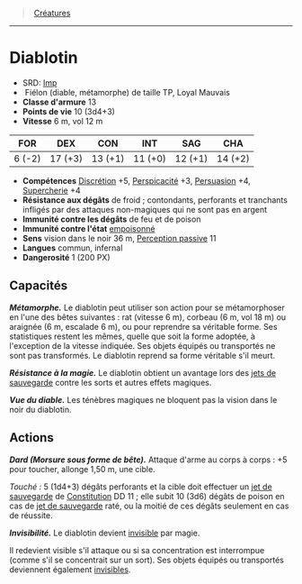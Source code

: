 ﻿---
!Monster
Family: MonsterHD
Type: Fiélon (diable, métamorphe)
Size: TP
Alignment: Loyal Mauvais
ArmorClass: 13
HitPoints: 10 (3d4+3)
Speed: 6 m, vol 12 m
Strength: ' 6 (-2)'
Dexterity: 17 (+3)
Constitution: 13 (+1)
Intelligence: 11 (+0)
Wisdom: 12 (+1)
Charisma: 14 (+2)
Skills: '[Discrétion](hd_abilities_dexterity_discretion.md) +5, [Perspicacité](hd_abilities_wisdom_perspicacite.md) +3, [Persuasion](hd_abilities_charisma_persuasion.md) +4, [Supercherie](hd_abilities_charisma_supercherie.md) +4'
DamageImmunities: de feu et de poison
ConditionImmunities: '[empoisonné](hd_conditions_empoisonne.md)'
DamageResistances: de froid ; contondants, perforants et tranchants infligés par des attaques non-magiques qui ne sont pas en argent
Senses: vision dans le noir 36 m, [Perception passive](hd_abilities_dexterity_perception_passive.md) 11
Languages: commun, infernal
Challenge: 1 (200 PX)
Id: monsters_hd.md#diablotin
ParentLink: monsters_hd.md#créatures
Name: Diablotin
ParentName: Créatures
NameLevel: 1
AltName: '[Imp](srd_monsters_imp.md)'
Attributes: {}
---
> [Créatures](hd_monsters.md)

---

# Diablotin

- SRD: [Imp](srd_monsters_imp.md)
-  Fiélon (diable, métamorphe) de taille TP, Loyal Mauvais
- **Classe d'armure** 13
- **Points de vie** 10 (3d4+3)
- **Vitesse** 6 m, vol 12 m

|FOR|DEX|CON|INT|SAG|CHA|
|---|---|---|---|---|---|
| 6 (-2)|17 (+3)|13 (+1)|11 (+0)|12 (+1)|14 (+2)|

- **Compétences** [Discrétion](hd_abilities_dexterity_discretion.md) +5, [Perspicacité](hd_abilities_wisdom_perspicacite.md) +3, [Persuasion](hd_abilities_charisma_persuasion.md) +4, [Supercherie](hd_abilities_charisma_supercherie.md) +4
- **Résistance aux dégâts** de froid ; contondants, perforants et tranchants infligés par des attaques non-magiques qui ne sont pas en argent
- **Immunité contre les dégâts** de feu et de poison
- **Immunité contre l'état** [empoisonné](hd_conditions_empoisonne.md)
- **Sens** vision dans le noir 36 m, [Perception passive](hd_abilities_dexterity_perception_passive.md) 11
- **Langues** commun, infernal
- **Dangerosité** 1 (200 PX)

## Capacités

**_Métamorphe._** Le diablotin peut utiliser son action pour se métamorphoser en l'une des bêtes suivantes : rat (vitesse 6 m), corbeau (6 m, vol 18 m) ou araignée (6 m, escalade 6 m), ou pour reprendre sa véritable forme. Ses statistiques restent les mêmes, quelle que soit la forme adoptée, à l'exception de la vitesse indiquée. Ses objets équipés ou transportés ne sont pas transformés. Le diablotin reprend sa forme véritable s'il meurt.

**_Résistance à la magie._** Le diablotin obtient un avantage lors des [jets de sauvegarde](hd_abilities_jets_de_sauvegarde.md) contre les sorts et autres effets magiques.

**_Vue du diable._** Les ténèbres magiques ne bloquent pas la vision dans le noir du diablotin.

## Actions

**_Dard (Morsure sous forme de bête)._** Attaque d'arme au corps à corps : +5 pour toucher, allonge 1,50 m, une cible.

_Touché :_ 5 (1d4+3) dégâts perforants et la cible doit effectuer un [jet de sauvegarde](hd_abilities_jets_de_sauvegarde.md) de [Constitution](hd_abilities_constitution.md) DD 11 ; elle subit 10 (3d6) dégâts de poison en cas de [jet de sauvegarde](hd_abilities_jets_de_sauvegarde.md) raté, ou la moitié de ces dégâts seulement en cas de réussite.

**_Invisibilité._** Le diablotin devient [invisible](hd_conditions_invisible.md) par magie.

Il redevient visible s'il attaque ou si sa concentration est interrompue (comme s'il se concentrait sur un sort). Ses objets équipés ou transportés deviennent également [invisibles](hd_conditions_invisible.md).

